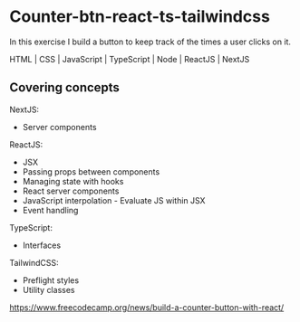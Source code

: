 # Counter-btn-react-ts-tailwindcss

In this exercise I build a button to keep track of the times a user clicks on it.

HTML | CSS | JavaScript | TypeScript | Node | ReactJS | NextJS

## Covering concepts

NextJS:

- Server components

ReactJS:

- JSX
- Passing props between components
- Managing state with hooks
- React server components
- JavaScript interpolation - Evaluate JS within JSX
- Event handling

TypeScript:

- Interfaces

TailwindCSS:

- Preflight styles
- Utility classes

https://www.freecodecamp.org/news/build-a-counter-button-with-react/
